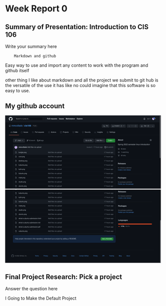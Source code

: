 # Week Report 0
## Summary of Presentation: Introduction to CIS 106

Write your summary here

        Markdown and github

 Easy way to use and import any content to work with the program and github itself  


other thing I like about markdown and all the project we submit to git hub is the versatile of the use it has like no could imagine that this software is so easy to use.  


## My github account
![my github account](githubaccount.png)
![my github account](githubaccount02.png)


## Final Project Research: Pick a project
Answer the question here

I Going to Make the Default Project

